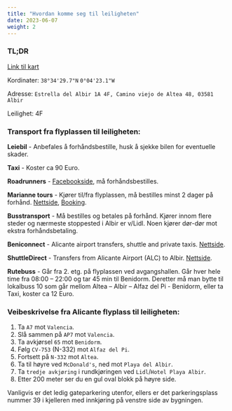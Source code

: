 ```yaml
---
title: "Hvordan komme seg til leiligheten"
date: 2023-06-07
weight: 2
---
```


### TL;DR

[Link til kart](https://goo.gl/maps/f7cJfBB9dKED4Aw56)

Kordinater: `38°34'29.7"N` `0°04'23.1"W`

Adresse: `Estrella del Albir 1A 4F, Camino viejo de Altea 48, 03581 Albir`

Leilighet: 4F

### Transport fra flyplassen til leiligheten:

**Leiebil** - Anbefales å forhåndsbestille, husk å sjekke bilen for eventuelle skader.

**Taxi** - Koster ca 90 Euro.

**Roadrunners** - [Facebookside](https://www.facebook.com/Roadrunnerscostablanca), må forhåndsbestilles.

**Marianne tours** - Kjører til/fra flyplassen, må bestilles minst 2 dager på forhånd. [Nettside](https://www.mariannetours.com/), [Booking](https://www.mariannetours.com/panel/book.php?idioma=ng).

**Busstransport** - Må bestilles og betales på forhånd. Kjører innom flere steder og nærmeste stoppested i Albir er v/Lidl. Noen kjører dør-dør mot ekstra forhåndsbetaling.

**Beniconnect** - Alicante airport transfers, shuttle and private taxis. [Nettside](https://www.beniconnect.com/).

**ShuttleDirect** - Transfers from Alicante Airport (ALC) to Albir. [Nettside](https://www.shuttledirect.com/no/).

**Rutebuss** - Går fra 2. etg. på flyplassen ved avgangshallen. Går hver hele time fra 08:00 – 22:00 og tar 45 min til Benidorm. Deretter må man bytte til lokalbuss 10 som går mellom Altea – Albir – Alfaz del Pi - Benidorm, eller ta Taxi, koster ca 12 Euro.

### Veibeskrivelse fra Alicante flyplass til leiligheten:

1. Ta `A7` mot `Valencia`.
2. Slå sammen på `AP7` mot `Valencia`.
3. Ta avkjørsel `65` mot `Benidorm`.
4. Følg `CV-753` (N-332) mot `Alfaz del Pi`.
5. Fortsett på `N-332` mot `Altea`.
6. Ta til høyre ved `McDonald's`, ned mot `Playa del Albir`.
7. Ta `tredje avkjøring` i rundkjøringen ved `Lidl`/`Hotel Playa Albir`.
8. Etter 200 meter ser du en gul oval blokk på høyre side.

Vanligvis er det ledig gateparkering utenfor,
ellers er det parkeringsplass nummer 39 i kjelleren med innkjøring på venstre side av bygningen.